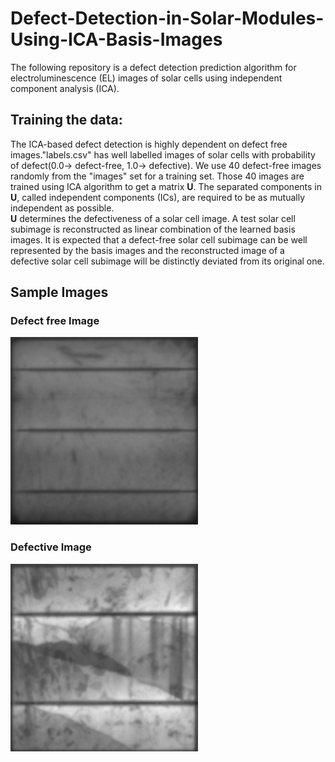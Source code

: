 # Defect-Detection-in-Solar-Modules-Using-ICA-Basis-Images
The following repository is a defect detection prediction algorithm for electroluminescence (EL) images of solar cells using independent component analysis (ICA).  

## Training the data:    
The ICA-based defect detection is highly dependent on defect free images."labels.csv" has well labelled images of solar cells with probability of defect(0.0-> defect-free, 1.0-> defective). We use 40 defect-free images randomly from the "images" set for a training set. Those 40 images are trained using ICA algorithm to get a matrix **U**. The separated components in **U**, called independent components (ICs), are required to be as mutually independent as possible.   
**U** determines the defectiveness of a solar cell image. A test solar cell subimage is reconstructed as linear combination of the learned basis images. It is expected that a defect-free solar cell subimage can be well represented by the basis images and the reconstructed image of a defective solar cell subimage will be distinctly deviated from its original one.   
## Sample Images   
### Defect free Image   
![alt defect_free](https://github.com/a0n0k0i0t/Defect-Detection-in-Solar-Modules-Using-ICA-Basis-Images/blob/main/images/cell0173.png?raw=true)   
### Defective Image   
![alt defective](https://github.com/a0n0k0i0t/Defect-Detection-in-Solar-Modules-Using-ICA-Basis-Images/blob/main/images/cell0277.png?raw=true)
